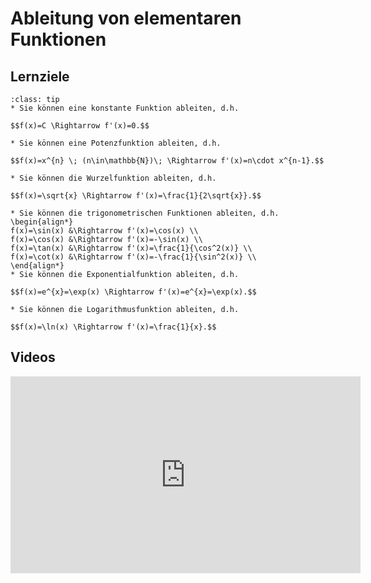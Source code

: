 # Ableitung von elementaren Funktionen

## Lernziele

```{admonition} Lernziele 
:class: tip
* Sie können eine konstante Funktion ableiten, d.h. 

$$f(x)=C \Rightarrow f'(x)=0.$$

* Sie können eine Potenzfunktion ableiten, d.h. 

$$f(x)=x^{n} \; (n\in\mathbb{N})\; \Rightarrow f'(x)=n\cdot x^{n-1}.$$

* Sie können die Wurzelfunktion ableiten, d.h. 

$$f(x)=\sqrt{x} \Rightarrow f'(x)=\frac{1}{2\sqrt{x}}.$$

* Sie können die trigonometrischen Funktionen ableiten, d.h.
\begin{align*}
f(x)=\sin(x) &\Rightarrow f'(x)=\cos(x) \\ 
f(x)=\cos(x) &\Rightarrow f'(x)=-\sin(x) \\ 
f(x)=\tan(x) &\Rightarrow f'(x)=\frac{1}{\cos^2(x)} \\ 
f(x)=\cot(x) &\Rightarrow f'(x)=-\frac{1}{\sin^2(x)} \\ 
\end{align*}
* Sie können die Exponentialfunktion ableiten, d.h. 

$$f(x)=e^{x}=\exp(x) \Rightarrow f'(x)=e^{x}=\exp(x).$$

* Sie können die Logarithmusfunktion ableiten, d.h. 

$$f(x)=\ln(x) \Rightarrow f'(x)=\frac{1}{x}.$$
```

## Videos

<iframe width="560" height="315" src="https://www.youtube.com/embed/Jf7-EVLjpZg" title="YouTube video player" frameborder="0" allow="accelerometer; autoplay; clipboard-write; encrypted-media; gyroscope; picture-in-picture" allowfullscreen></iframe>

